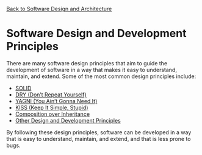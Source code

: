 [Back to Software Design and Architecture](topics/software-design-and-architecture/software-design-and-architecture.md)
# Software Design and Development Principles

There are many software design principles that aim to guide the development of software in a way that makes it easy to understand, maintain, and extend. Some of the most common design principles include:

- [SOLID](solid.md)
- [DRY (Don’t Repeat Yourself)](dry.md)
- [YAGNI (You Ain’t Gonna Need It)](yagni.md)
- [KISS (Keep It Simple, Stupid)](kiss.md)
- [Composition over Inheritance](composition-over-inheritance.md)
- [Other Design and Development Principles](other-design-and-development-principles.md)

By following these design principles, software can be developed in a way that is easy to understand, maintain, and extend, and that is less prone to bugs.